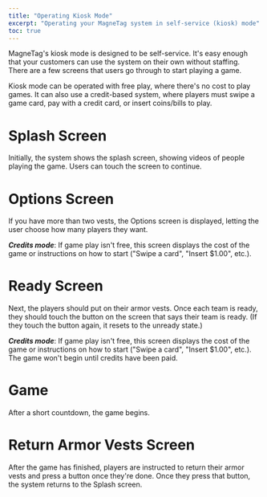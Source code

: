 ```yaml
---
title: "Operating Kiosk Mode"
excerpt: "Operating your MagneTag system in self-service (kiosk) mode"
toc: true
---
```


MagneTag's kiosk mode is designed to be self-service. It's easy enough that your customers can use the system on their own without staffing. There are a few screens that users go through to start playing a game.

Kiosk mode can be operated with free play, where there's no cost to play games. It can also use a credit-based system, where players must swipe a game card, pay with a credit card, or insert coins/bills to play.

# Splash Screen

Initially, the system shows the splash screen, showing videos of people playing the game. Users can touch the screen to continue.

# Options Screen

If you have more than two vests, the Options screen is displayed, letting the user choose how many players they want.

**_Credits mode_**: If game play isn't free, this screen displays the cost of the game or instructions on how to start ("Swipe a card", "Insert $1.00", etc.).

# Ready Screen

Next, the players should put on their armor vests. Once each team is ready, they should touch the button on the screen that says their team is ready. (If they touch the button again, it resets to the unready state.)

**_Credits mode_**: If game play isn't free, this screen displays the cost of the game or instructions on how to start ("Swipe a card", "Insert $1.00", etc.). The game won't begin until credits have been paid.

# Game

After a short countdown, the game begins.

# Return Armor Vests Screen

After the game has finished, players are instructed to return their armor vests and press a button once they're done. Once they press that button, the system returns to the Splash screen.
